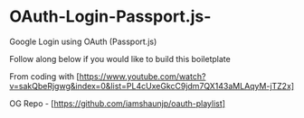# OAuth-Login-Passport.js-
Google Login using OAuth (Passport.js)

Follow along below if you would like to build this boiletplate

From coding with [https://www.youtube.com/watch?v=sakQbeRjgwg&index=0&list=PL4cUxeGkcC9jdm7QX143aMLAqyM-jTZ2x]

OG Repo - [https://github.com/iamshaunjp/oauth-playlist]
